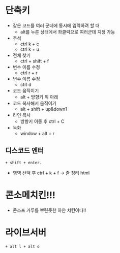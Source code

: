 # 단축키
+ 같은 코드를 여러 군데에 동시에 입력하려 할 때
    + alt를 누른 상태에서 좌클릭으로 여러군데 지정 가능
+ 주석
    + ctrl k + c
    + ctrl k + u
+ 전체 찾기
    + ctrl + shift + f
+ 변수 이름 수정
    + ctrl r + r
+ 변수 이름 수정
    + ctrl d
+ 코드 움직이기
    + alt + 방향키 위 아래
+ 코드 복사해서 움직이기
    + alt + shift + up&down1
+ 라인 복사
    + 방향키 이동 후 ctrl + C
+ 녹화
    + window + alt + r

## 디스코드 엔터
    + shift + enter.

+ 영역 선택 후 ctrl + k + f -> 줄 정리 html

# 콘소메치킨!!!
 + 콘스프 가루를 뿌린듯한 하얀 치킨이다!!

# 라이브서버
    + alt l + alt o